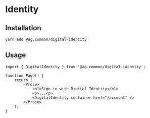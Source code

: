 # Identity

## Installation

```sh
yarn add @ag.common/digital-identity
```

## Usage

```tsx
import { DigitalIdentity } from '@ag.common/digital-identity';

function Page() {
	return (
		<Prose>
			<h1>Sign in with Digital Identity</h1>
			<p>...<p>
			<DigitalIdentity container href="/account" />
		</Prose>
	);
}
```
